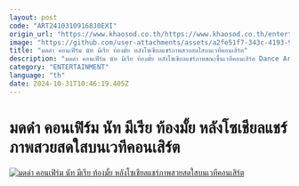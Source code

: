 ```yaml
---
layout: post
code: "ART24103109168J0EXI"
origin_url: "https://www.khaosod.co.th/https://www.khaosod.co.th/entertainment/news_9483725"
image: "https://github.com/user-attachments/assets/a2fe51f7-343c-4193-9d73-ff5fc988afc2"
title: "มดดำ คอนเฟิร์ม นัท มีเรีย ท้องมั้ย หลังโซเชียลแชร์ภาพสวยสดใสบนเวทีคอนเสิร์ต"
description: "มดดำ คอนเฟิร์ม นัท มีเรีย ท้องมั้ย หลังโซเชียลแชร์ภาพขณะขึ้นเวทีคอนเสิร์ต Dance Arena Grammy RS Concerts ล่าสุด จากกรณีใน TikTok โซเชียลแชร์คลิปนักร้องสาว"
category: "ENTERTAINMENT"
language: "th"
date: 2024-10-31T10:46:19.405Z
---
```


# มดดำ คอนเฟิร์ม นัท มีเรีย ท้องมั้ย หลังโซเชียลแชร์ภาพสวยสดใสบนเวทีคอนเสิร์ต

[![มดดำ คอนเฟิร์ม นัท มีเรีย ท้องมั้ย หลังโซเชียลแชร์ภาพสวยสดใสบนเวทีคอนเสิร์ต](https://www.khaosod.co.th/wpapp/uploads/2024/10/modsaymiriababy3110679998.jpg "มดดำ คอนเฟิร์ม นัท มีเรีย ท้องมั้ย หลังโซเชียลแชร์ภาพสวยสดใสบนเวทีคอนเสิร์ต")](https://www.khaosod.co.th/wpapp/uploads/2024/10/modsaymiriababy3110679998.jpg)